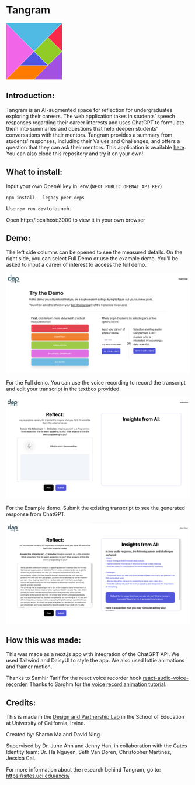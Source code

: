 # Tangram

![Tangram logo](public/tangram_logo.png)

## Introduction:

Tangram is an AI-augmented space for reflection for undergraduates exploring their careers. The web application takes in students’ speech responses regarding their career interests and uses ChatGPT to formulate them into summaries and questions that help deepen students’ conversations with their mentors. Tangram provides a summary from students’ responses, including their Values and Challenges, and offers a question that they can ask their mentors. This application is available [here](https://tangramproject.vercel.app/). You can also clone this repository and try it on your own!

## What to install:

Input your own OpenAI key in .env (`NEXT_PUBLIC_OPENAI_API_KEY`)

```
npm install --legacy-peer-deps
```

Use `npm run dev` to launch.

Open http://localhost:3000 to view it in your own browser

## Demo:

The left side columns can be opened to see the measured details. On the right side, you can select Full Demo or use the example demo. You’ll be asked to input a career of interest to access the full demo.

![Tangram demo pic 1](public/tangram_demo_1.png)

For the Full demo.
You can use the voice recording to record the transcript and edit your transcript in the textbox provided.

![Tangram demo pic 2](public/tangram_demo_2.png)

For the Example demo.
Submit the existing transcript to see the generated response from ChatGPT.

![Tangram demo pic 3](public/tangram_demo_3.png)

## How this was made:

This was made as a next.js app with integration of the ChatGPT API. We used Tailwind and DaisyUI to style the app. We also used lottie animations and framer motion.

Thanks to Samhir Tarif for the react voice recorder hook [react-audio-voice-recorder](https://github.com/samhirtarif/react-audio-recorder). Thanks to Sarghm for the [voice record animation tutorial](https://codesandbox.io/s/agitated-shockley-cdzuy?from-embed=&file=/src/App.tsx).

## Credits:

This is made in the [Design and Partnership Lab](https://www.daplab.education.uci.edu/) in the School of Education at University of California, Irvine.

Created by: Sharon Ma and David Ning

Supervised by Dr. June Ahn and Jenny Han, in collaboration with the Gates Identity team: Dr. Ha Nguyen, Seth Van Doren, Christopher Martinez, Jessica Cai.

For more information about the research behind Tangram, go to: https://sites.uci.edu/axcis/
